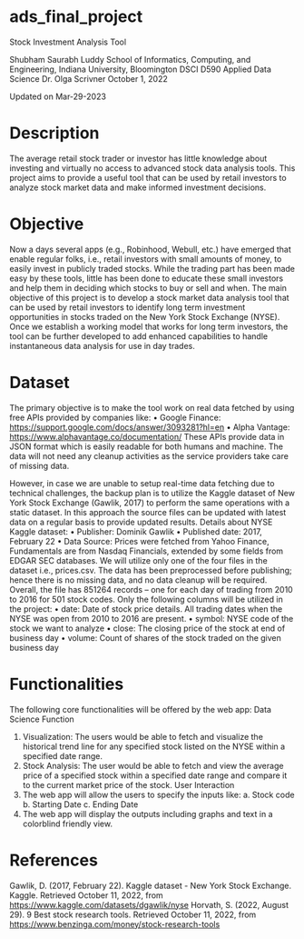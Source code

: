 # ads_final_project
Stock Investment Analysis Tool

Shubham Saurabh
Luddy School of Informatics, Computing, and Engineering, Indiana University, Bloomington
DSCI D590 Applied Data Science
Dr. Olga Scrivner
October 1, 2022

Updated on Mar-29-2023

# Description
The average retail stock trader or investor has little knowledge about investing and virtually no access to advanced stock data analysis tools. This project aims to provide a useful tool that can be used by retail investors to analyze stock market data and make informed investment decisions.

# Objective
Now a days several apps (e.g., Robinhood, Webull, etc.) have emerged that enable regular folks, i.e., retail investors with small amounts of money, to easily invest in publicly traded stocks. While the trading part has been made easy by these tools, little has been done to educate these small investors and help them in deciding which stocks to buy or sell and when.
The main objective of this project is to develop a stock market data analysis tool that can be used by retail investors to identify long term investment opportunities in stocks traded on the New York Stock Exchange (NYSE). Once we establish a working model that works for long term investors, the tool can be further developed to add enhanced capabilities to handle instantaneous data analysis for use in day trades. 

# Dataset
The primary objective is to make the tool work on real data fetched by using free APIs provided by companies like:
•	Google Finance: https://support.google.com/docs/answer/3093281?hl=en 
•	Alpha Vantage: https://www.alphavantage.co/documentation/
These APIs provide data in JSON format which is easily readable for both humans and machine. The data will not need any cleanup activities as the service providers take care of missing data.

However, in case we are unable to setup real-time data fetching due to technical challenges, the backup plan is to utilize the Kaggle dataset of New York Stock Exchange (Gawlik, 2017) to perform the same operations with a static dataset. In this approach the source files can be updated with latest data on a regular basis to provide updated results. Details about NYSE Kaggle dataset:
•	Publisher: Dominik Gawlik
•	Published date: 2017, February 22
•	Data Source: Prices were fetched from Yahoo Finance, Fundamentals are from Nasdaq Financials, extended by some fields from EDGAR SEC databases.
We will utilize only one of the four files in the dataset i.e., prices.csv. The data has been preprocessed before publishing; hence there is no missing data, and no data cleanup will be required. Overall, the file has 851264 records – one for each day of trading from 2010 to 2016 for 501 stock codes. Only the following columns will be utilized in the project:
•	date: Date of stock price details. All trading dates when the NYSE was open from 2010 to 2016 are present.
•	symbol: NYSE code of the stock we want to analyze
•	close: The closing price of the stock at end of business day
•	volume: Count of shares of the stock traded on the given business day

# Functionalities
The following core functionalities will be offered by the web app:
Data Science Function
1.	Visualization: The users would be able to fetch and visualize the historical trend line for any specified stock listed on the NYSE within a specified date range.
2.	Stock Analysis: The user would be able to fetch and view the average price of a specified stock within a specified date range and compare it to the current market price of the stock.
User Interaction
1.	The web app will allow the users to specify the inputs like: 
a.	Stock code
b.	Starting Date
c.	Ending Date
2.	The web app will display the outputs including graphs and text in a colorblind friendly view.

# References
Gawlik, D. (2017, February 22). Kaggle dataset - New York Stock Exchange. Kaggle. Retrieved October 11, 2022, from https://www.kaggle.com/datasets/dgawlik/nyse 
Horvath, S. (2022, August 29). 9 Best stock research tools. Retrieved October 11, 2022, from https://www.benzinga.com/money/stock-research-tools 
